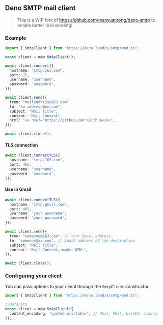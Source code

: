 ## Deno SMTP mail client

> This is a WIP fork of https://github.com/manyuanrong/deno-smtp to enable better mail sending!

<!-- [![Build Status](https://github.com/manyuanrong/deno-smtp/workflows/ci/badge.svg?branch=master)](https://github.com/manyuanrong/deno-smtp/actions)
![GitHub](https://img.shields.io/github/license/manyuanrong/deno-smtp.svg)
![GitHub release](https://img.shields.io/github/release/manyuanrong/deno-smtp.svg)
![(Deno)](https://img.shields.io/badge/deno-1.0.0-green.svg) -->

### Example

```ts
import { SmtpClient } from "https://deno.land/x/smtp/mod.ts";

const client = new SmtpClient();

await client.connect({
  hostname: "smtp.163.com",
  port: 25,
  username: "username",
  password: "password",
});

await client.send({
  from: "mailaddress@163.com",
  to: "to-address@xx.com",
  subject: "Mail Title",
  content: "Mail Content",
  html: "<a href='https://github.com'>Github</a>",
});

await client.close();
```

#### TLS connection

```ts
await client.connectTLS({
  hostname: "smtp.163.com",
  port: 465,
  username: "username",
  password: "password",
});
```

#### Use in Gmail

```ts
await client.connectTLS({
  hostname: "smtp.gmail.com",
  port: 465,
  username: "your username",
  password: "your password",
});

await client.send({
  from: "someone@163.com", // Your Email address
  to: "someone@xx.com", // Email address of the destination
  subject: "Mail Title",
  content: "Mail Content，maybe HTML",
});

await client.close();
```

### Configuring your client

You can pass options to your client through the `SmtpClient` constructor.

```ts
import { SmtpClient } from "https://deno.land/x/smtp/mod.ts";

//Defaults
const client = new SmtpClient({
  content_encoding: "quoted-printable", // 7bit, 8bit, base64, binary, quoted-printable
});
```
